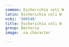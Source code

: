 ```yaml
---
common: Escherichia coli W
latin: Escherichia coli W
ncbi: '566546'
title: Escherichia coli W
group: Bacteria
image: .na.character

---
```

